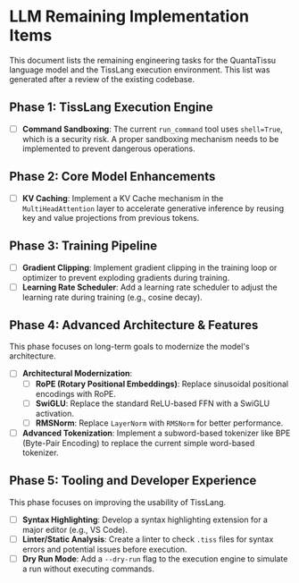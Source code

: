 # LLM Remaining Implementation Items

This document lists the remaining engineering tasks for the QuantaTissu language model and the TissLang execution environment. This list was generated after a review of the existing codebase.

## Phase 1: TissLang Execution Engine

- [ ] **Command Sandboxing**: The current `run_command` tool uses `shell=True`, which is a security risk. A proper sandboxing mechanism needs to be implemented to prevent dangerous operations.

## Phase 2: Core Model Enhancements

- [ ] **KV Caching**: Implement a KV Cache mechanism in the `MultiHeadAttention` layer to accelerate generative inference by reusing key and value projections from previous tokens.

## Phase 3: Training Pipeline

- [ ] **Gradient Clipping**: Implement gradient clipping in the training loop or optimizer to prevent exploding gradients during training.
- [ ] **Learning Rate Scheduler**: Add a learning rate scheduler to adjust the learning rate during training (e.g., cosine decay).

## Phase 4: Advanced Architecture & Features

This phase focuses on long-term goals to modernize the model's architecture.

- [ ] **Architectural Modernization**:
    - [ ] **RoPE (Rotary Positional Embeddings)**: Replace sinusoidal positional encodings with RoPE.
    - [ ] **SwiGLU**: Replace the standard ReLU-based FFN with a SwiGLU activation.
    - [ ] **RMSNorm**: Replace `LayerNorm` with `RMSNorm` for better performance.
- [ ] **Advanced Tokenization**: Implement a subword-based tokenizer like BPE (Byte-Pair Encoding) to replace the current simple word-based tokenizer.

## Phase 5: Tooling and Developer Experience

This phase focuses on improving the usability of TissLang.

- [ ] **Syntax Highlighting**: Develop a syntax highlighting extension for a major editor (e.g., VS Code).
- [ ] **Linter/Static Analysis**: Create a linter to check `.tiss` files for syntax errors and potential issues before execution.
- [ ] **Dry Run Mode**: Add a `--dry-run` flag to the execution engine to simulate a run without executing commands.
